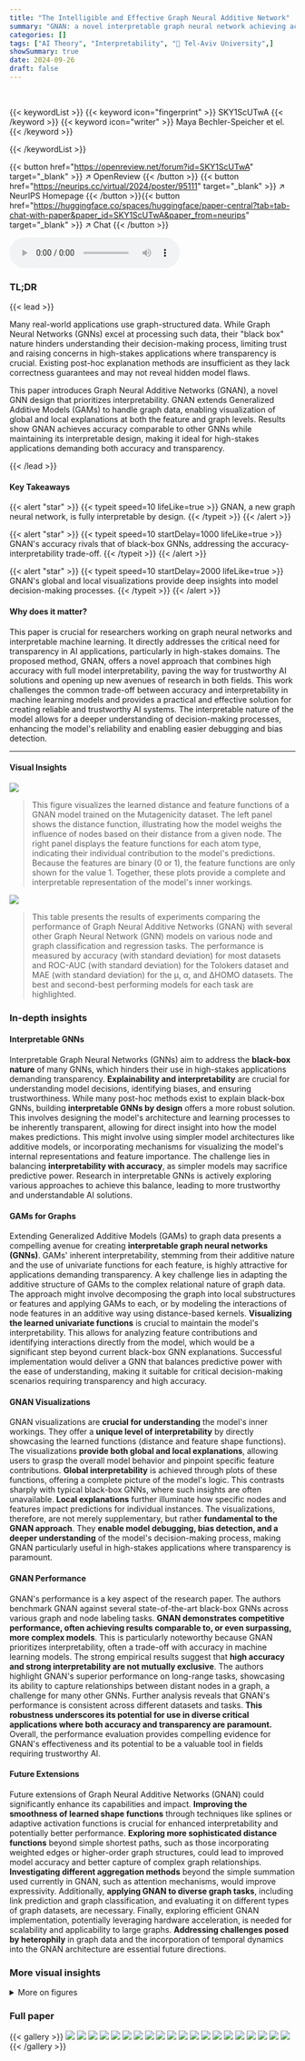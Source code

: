 ```yaml
---
title: "The Intelligible and Effective Graph Neural Additive Network"
summary: "GNAN: a novel interpretable graph neural network achieving accuracy comparable to black-box models."
categories: []
tags: ["AI Theory", "Interpretability", "🏢 Tel-Aviv University",]
showSummary: true
date: 2024-09-26
draft: false
---
```


<br>

{{< keywordList >}}
{{< keyword icon="fingerprint" >}} SKY1ScUTwA {{< /keyword >}}
{{< keyword icon="writer" >}} Maya Bechler-Speicher et el. {{< /keyword >}}
 
{{< /keywordList >}}

{{< button href="https://openreview.net/forum?id=SKY1ScUTwA" target="_blank" >}}
↗ OpenReview
{{< /button >}}
{{< button href="https://neurips.cc/virtual/2024/poster/95111" target="_blank" >}}
↗ NeurIPS Homepage
{{< /button >}}{{< button href="https://huggingface.co/spaces/huggingface/paper-central?tab=tab-chat-with-paper&paper_id=SKY1ScUTwA&paper_from=neurips" target="_blank" >}}
↗ Chat
{{< /button >}}



<audio controls>
    <source src="https://ai-paper-reviewer.com/SKY1ScUTwA/podcast.wav" type="audio/wav">
    Your browser does not support the audio element.
</audio>


### TL;DR


{{< lead >}}

Many real-world applications use graph-structured data.  While Graph Neural Networks (GNNs) excel at processing such data, their "black box" nature hinders understanding their decision-making process, limiting trust and raising concerns in high-stakes applications where transparency is crucial.  Existing post-hoc explanation methods are insufficient as they lack correctness guarantees and may not reveal hidden model flaws.

This paper introduces Graph Neural Additive Networks (GNAN), a novel GNN design that prioritizes interpretability.  GNAN extends Generalized Additive Models (GAMs) to handle graph data, enabling visualization of global and local explanations at both the feature and graph levels.  Results show GNAN achieves accuracy comparable to other GNNs while maintaining its interpretable design, making it ideal for high-stakes applications demanding both accuracy and transparency.

{{< /lead >}}


#### Key Takeaways

{{< alert "star" >}}
{{< typeit speed=10 lifeLike=true >}} GNAN, a new graph neural network, is fully interpretable by design. {{< /typeit >}}
{{< /alert >}}

{{< alert "star" >}}
{{< typeit speed=10 startDelay=1000 lifeLike=true >}} GNAN's accuracy rivals that of black-box GNNs, addressing the accuracy-interpretability trade-off. {{< /typeit >}}
{{< /alert >}}

{{< alert "star" >}}
{{< typeit speed=10 startDelay=2000 lifeLike=true >}} GNAN's global and local visualizations provide deep insights into model decision-making processes. {{< /typeit >}}
{{< /alert >}}

#### Why does it matter?
This paper is crucial for researchers working on graph neural networks and interpretable machine learning.  It directly addresses the critical need for transparency in AI applications, particularly in high-stakes domains. The proposed method, GNAN, offers a novel approach that combines high accuracy with full model interpretability, paving the way for trustworthy AI solutions and opening up new avenues of research in both fields. This work challenges the common trade-off between accuracy and interpretability in machine learning models and provides a practical and effective solution for creating reliable and trustworthy AI systems. The interpretable nature of the model allows for a deeper understanding of decision-making processes, enhancing the model's reliability and enabling easier debugging and bias detection.

------
#### Visual Insights



![](https://ai-paper-reviewer.com/SKY1ScUTwA/figures_4_1.jpg)

> This figure visualizes the learned distance and feature functions of a GNAN model trained on the Mutagenicity dataset.  The left panel shows the distance function, illustrating how the model weighs the influence of nodes based on their distance from a given node. The right panel displays the feature functions for each atom type, indicating their individual contribution to the model's predictions. Because the features are binary (0 or 1), the feature functions are only shown for the value 1.  Together, these plots provide a complete and interpretable representation of the model's inner workings.





![](https://ai-paper-reviewer.com/SKY1ScUTwA/tables_9_1.jpg)

> This table presents the results of experiments comparing the performance of Graph Neural Additive Networks (GNAN) with several other Graph Neural Network (GNN) models on various node and graph classification and regression tasks.  The performance is measured by accuracy (with standard deviation) for most datasets and ROC-AUC (with standard deviation) for the Tolokers dataset and MAE (with standard deviation) for the μ, α, and ΔHOMO datasets. The best and second-best performing models for each task are highlighted.





### In-depth insights


#### Interpretable GNNs
Interpretable Graph Neural Networks (GNNs) aim to address the **black-box nature** of many GNNs, which hinders their use in high-stakes applications demanding transparency.  **Explainability and interpretability** are crucial for understanding model decisions, identifying biases, and ensuring trustworthiness.  While many post-hoc methods exist to explain black-box GNNs, building **interpretable GNNs by design** offers a more robust solution. This involves designing the model's architecture and learning processes to be inherently transparent, allowing for direct insight into how the model makes predictions.  This might involve using simpler model architectures like additive models, or incorporating mechanisms for visualizing the model's internal representations and feature importance. The challenge lies in balancing **interpretability with accuracy**, as simpler models may sacrifice predictive power. Research in interpretable GNNs is actively exploring various approaches to achieve this balance, leading to more trustworthy and understandable AI solutions.

#### GAMs for Graphs
Extending Generalized Additive Models (GAMs) to graph data presents a compelling avenue for creating **interpretable graph neural networks (GNNs)**.  GAMs' inherent interpretability, stemming from their additive nature and the use of univariate functions for each feature, is highly attractive for applications demanding transparency.  A key challenge lies in adapting the additive structure of GAMs to the complex relational nature of graph data.  The approach might involve decomposing the graph into local substructures or features and applying GAMs to each, or by modeling the interactions of node features in an additive way using distance-based kernels. **Visualizing the learned univariate functions** is crucial to maintain the model's interpretability. This allows for analyzing feature contributions and identifying interactions directly from the model, which would be a significant step beyond current black-box GNN explanations. Successful implementation would deliver a GNN that balances predictive power with the ease of understanding, making it suitable for critical decision-making scenarios requiring transparency and high accuracy.

#### GNAN Visualizations
GNAN visualizations are **crucial for understanding** the model's inner workings.  They offer a **unique level of interpretability** by directly showcasing the learned functions (distance and feature shape functions).  The visualizations **provide both global and local explanations**, allowing users to grasp the overall model behavior and pinpoint specific feature contributions. **Global interpretability** is achieved through plots of these functions, offering a complete picture of the model's logic. This contrasts sharply with typical black-box GNNs, where such insights are often unavailable.  **Local explanations** further illuminate how specific nodes and features impact predictions for individual instances. The visualizations, therefore, are not merely supplementary, but rather **fundamental to the GNAN approach**.  They **enable model debugging, bias detection, and a deeper understanding** of the model's decision-making process, making GNAN particularly useful in high-stakes applications where transparency is paramount.

#### GNAN Performance
GNAN's performance is a key aspect of the research paper.  The authors benchmark GNAN against several state-of-the-art black-box GNNs across various graph and node labeling tasks. **GNAN demonstrates competitive performance, often achieving results comparable to, or even surpassing, more complex models**. This is particularly noteworthy because GNAN prioritizes interpretability, often a trade-off with accuracy in machine learning models. The strong empirical results suggest that **high accuracy and strong interpretability are not mutually exclusive**. The authors highlight GNAN's superior performance on long-range tasks, showcasing its ability to capture relationships between distant nodes in a graph, a challenge for many other GNNs.  Further analysis reveals that GNAN's performance is consistent across different datasets and tasks.  **This robustness underscores its potential for use in diverse critical applications where both accuracy and transparency are paramount.** Overall, the performance evaluation provides compelling evidence for GNAN's effectiveness and its potential to be a valuable tool in fields requiring trustworthy AI.

#### Future Extensions
Future extensions of Graph Neural Additive Networks (GNAN) could significantly enhance its capabilities and impact.  **Improving the smoothness of learned shape functions** through techniques like splines or adaptive activation functions is crucial for enhanced interpretability and potentially better performance.  **Exploring more sophisticated distance functions** beyond simple shortest paths, such as those incorporating weighted edges or higher-order graph structures, could lead to improved model accuracy and better capture of complex graph relationships.  **Investigating different aggregation methods** beyond the simple summation used currently in GNAN, such as attention mechanisms, would improve expressivity.  Additionally, **applying GNAN to diverse graph tasks**, including link prediction and graph classification, and evaluating it on different types of graph datasets, are necessary.  Finally, exploring efficient GNAN implementation, potentially leveraging hardware acceleration, is needed for scalability and applicability to large graphs. **Addressing challenges posed by heterophily** in graph data and the incorporation of temporal dynamics into the GNAN architecture are essential future directions.


### More visual insights

<details>
<summary>More on figures
</summary>


![](https://ai-paper-reviewer.com/SKY1ScUTwA/figures_6_1.jpg)

> This figure visualizes the distance and feature functions learned by the GNAN model on the Mutagenicity dataset. The left panel shows the distance function (p), illustrating how the distance between atoms influences the model's prediction. Since the features are binary (0 or 1), the right panel displays the feature functions (fk) only for the value 1, showing the impact of each atom type on the mutagenicity prediction.  The plots together provide a complete, global view of how the model integrates distance and feature information for predictions.


![](https://ai-paper-reviewer.com/SKY1ScUTwA/figures_6_2.jpg)

> This figure visualizes the distance shape function learned by the GNAN model on the PubMed dataset.  Because the model predicts three classes (Type 1, Type 2, and Gestational diabetes), three separate functions are shown, one for each class. The plot reveals that the model primarily uses information from nodes within a short distance; the influence decreases as the distance increases.  A key observation is the difference in how distance affects the three classes: for Type 2 diabetes, the effect diminishes to almost zero at longer distances, while for Type 1 and Gestational diabetes, more distant nodes have a negative influence.


![](https://ai-paper-reviewer.com/SKY1ScUTwA/figures_7_1.jpg)

> The figure visualizes the learned distance and feature functions of a GNAN model trained on the Mutagenicity dataset.  The left panel shows the distance function, illustrating how the model weights the influence of nodes based on their distance from a given node. The right panel displays the feature functions, showing the relationship between each atom type (feature) and the model's prediction. Because features are binary, only the function output for the value '1' is shown. Together, these plots offer a complete, visual explanation of the model's behavior, demonstrating the global interpretability of GNAN.


![](https://ai-paper-reviewer.com/SKY1ScUTwA/figures_7_2.jpg)

> This figure visualizes the distance shape functions learned by the GNAN model on the PubMed dataset for the three different diabetes types.  It shows how the model weighs the importance of information from different distances of nodes. The plots reveal that the model primarily utilizes information from nearby nodes and that the influence of distant nodes diminishes, especially for type 2 diabetes.  Type 1 and gestational diabetes show a different pattern, where distant nodes have a negative influence.


![](https://ai-paper-reviewer.com/SKY1ScUTwA/figures_8_1.jpg)

> This figure provides local explanations for two molecules from the Mutagenicity dataset. Each molecule is represented as a graph where nodes are atoms and edges are bonds. The size of each node is proportional to its importance in the model's prediction, calculated using Equation 3.  The figure highlights the crucial substructures contributing to the model's classification of each molecule as mutagenic.  In (a), a carbon ring is highlighted, and in (b), a NO2 subgraph is highlighted, showcasing known mutagenic features.  These visualizations demonstrate GNAN's ability to provide easily interpretable local explanations, aligning with prior biological knowledge.


![](https://ai-paper-reviewer.com/SKY1ScUTwA/figures_15_1.jpg)

> The figure visualizes the learned distance and feature functions of a GNAN model trained on the Mutagenicity dataset.  The left plot shows the distance function (p), illustrating how the model weighs the influence of nodes based on their distance from a target node. The right plot displays the feature functions (fk), demonstrating the relationship between each feature and the target variable. The visualizations offer a global interpretation of the model's inner workings, showing how it leverages both distance and feature information.


![](https://ai-paper-reviewer.com/SKY1ScUTwA/figures_16_1.jpg)

> This figure visualizes the interaction between the 'fat' feature and distance in predicting the three types of diabetes.  The heatmaps show how the importance of the 'fat' feature changes with distance for each diabetes type. Warmer colors (red/green) indicate stronger positive/negative contribution to the prediction for each diabetes type. This allows for a detailed understanding of how the model utilizes the feature across different distances and how this impacts its classification of the diabetes types.


![](https://ai-paper-reviewer.com/SKY1ScUTwA/figures_16_2.jpg)

> This figure visualizes the distance shape functions learned by the GNAN model for the PubMed dataset. Because there are three classes (type 1 diabetes, type 2 diabetes, and gestational diabetes), the output of the distance function is three-dimensional.  The plot shows each of the three shape functions, facilitating a direct comparison. Notably, the functions indicate that the model primarily utilizes information from the local neighborhood of each node. Furthermore, the model's behavior differs across the three classes: for type 2 diabetes, the influence diminishes as the distance increases, ultimately approaching zero; however, for type 1 and gestational diabetes, there is a negative effect with increasing distance.


![](https://ai-paper-reviewer.com/SKY1ScUTwA/figures_16_3.jpg)

> The figure visualizes the learned shape functions for nine features in the Tolokers dataset. Each line represents a different feature's shape function, showing its non-linear relationship with the prediction. The x-axis represents the feature value, ranging from 0 to 1, and the y-axis shows the feature function output. The plot reveals how each feature contributes to the model's prediction, illustrating non-monotonic relationships for some features.


![](https://ai-paper-reviewer.com/SKY1ScUTwA/figures_17_1.jpg)

> This figure shows the distance shape function learned by the GNAN model on the Tolokers dataset. The x-axis represents the distance between nodes in the graph, and the y-axis represents the output of the distance function.  The plot shows how the model weighs the influence of nodes based on their distance. We can see that the model gives more weight to nodes that are closer, and less weight to nodes that are farther away. The shape of the function suggests that the model is able to learn complex relationships between nodes based on their distance.


![](https://ai-paper-reviewer.com/SKY1ScUTwA/figures_17_2.jpg)

> This heatmap visualizes the interaction between features and their distances from a node in the Mutagenicity dataset.  The color of each cell represents the combined influence of a specific feature at a specific distance on the model's prediction. Green indicates a positive contribution (increasing mutagenicity), while red shows a negative contribution (decreasing mutagenicity).  This allows for a detailed understanding of how the model integrates both local feature information and the graph structure to make predictions.


![](https://ai-paper-reviewer.com/SKY1ScUTwA/figures_18_1.jpg)

> This heatmap visualizes the interplay between the distance and feature functions in the GNAN model trained on the Mutagenicity dataset. Each cell represents the combined effect of a specific feature at a particular distance on the model's prediction.  Positive values (green) indicate a contribution towards classifying a molecule as mutagenic, while negative values (red) suggest a contribution towards classifying it as non-mutagenic. The heatmap provides insight into how the model integrates both local features and the graph structure to make predictions.


</details>






### Full paper

{{< gallery >}}
<img src="https://ai-paper-reviewer.com/SKY1ScUTwA/1.png" class="grid-w50 md:grid-w33 xl:grid-w25" />
<img src="https://ai-paper-reviewer.com/SKY1ScUTwA/2.png" class="grid-w50 md:grid-w33 xl:grid-w25" />
<img src="https://ai-paper-reviewer.com/SKY1ScUTwA/3.png" class="grid-w50 md:grid-w33 xl:grid-w25" />
<img src="https://ai-paper-reviewer.com/SKY1ScUTwA/4.png" class="grid-w50 md:grid-w33 xl:grid-w25" />
<img src="https://ai-paper-reviewer.com/SKY1ScUTwA/5.png" class="grid-w50 md:grid-w33 xl:grid-w25" />
<img src="https://ai-paper-reviewer.com/SKY1ScUTwA/6.png" class="grid-w50 md:grid-w33 xl:grid-w25" />
<img src="https://ai-paper-reviewer.com/SKY1ScUTwA/7.png" class="grid-w50 md:grid-w33 xl:grid-w25" />
<img src="https://ai-paper-reviewer.com/SKY1ScUTwA/8.png" class="grid-w50 md:grid-w33 xl:grid-w25" />
<img src="https://ai-paper-reviewer.com/SKY1ScUTwA/9.png" class="grid-w50 md:grid-w33 xl:grid-w25" />
<img src="https://ai-paper-reviewer.com/SKY1ScUTwA/10.png" class="grid-w50 md:grid-w33 xl:grid-w25" />
<img src="https://ai-paper-reviewer.com/SKY1ScUTwA/11.png" class="grid-w50 md:grid-w33 xl:grid-w25" />
<img src="https://ai-paper-reviewer.com/SKY1ScUTwA/12.png" class="grid-w50 md:grid-w33 xl:grid-w25" />
<img src="https://ai-paper-reviewer.com/SKY1ScUTwA/13.png" class="grid-w50 md:grid-w33 xl:grid-w25" />
<img src="https://ai-paper-reviewer.com/SKY1ScUTwA/14.png" class="grid-w50 md:grid-w33 xl:grid-w25" />
<img src="https://ai-paper-reviewer.com/SKY1ScUTwA/15.png" class="grid-w50 md:grid-w33 xl:grid-w25" />
<img src="https://ai-paper-reviewer.com/SKY1ScUTwA/16.png" class="grid-w50 md:grid-w33 xl:grid-w25" />
<img src="https://ai-paper-reviewer.com/SKY1ScUTwA/17.png" class="grid-w50 md:grid-w33 xl:grid-w25" />
<img src="https://ai-paper-reviewer.com/SKY1ScUTwA/18.png" class="grid-w50 md:grid-w33 xl:grid-w25" />
<img src="https://ai-paper-reviewer.com/SKY1ScUTwA/19.png" class="grid-w50 md:grid-w33 xl:grid-w25" />
<img src="https://ai-paper-reviewer.com/SKY1ScUTwA/20.png" class="grid-w50 md:grid-w33 xl:grid-w25" />
{{< /gallery >}}